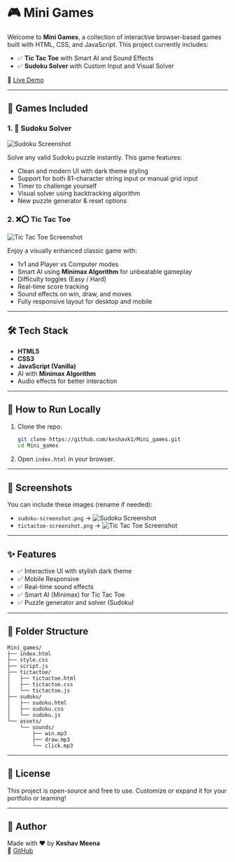
# 🎮 Mini Games

Welcome to **Mini Games**, a collection of interactive browser-based games built with HTML, CSS, and JavaScript. This project currently includes:

- ✅ **Tic Tac Toe** with Smart AI and Sound Effects  
- ✅ **Sudoku Solver** with Custom Input and Visual Solver

🔗 [Live Demo](https://keshavk1.github.io/Mini_games/)

---

## 📌 Games Included

### 1. 🧠 Sudoku Solver
![Sudoku Screenshot](./sudoku-screenshot.png)

Solve any valid Sudoku puzzle instantly. This game features:
- Clean and modern UI with dark theme styling
- Support for both 81-character string input or manual grid input
- Timer to challenge yourself
- Visual solver using backtracking algorithm
- New puzzle generator & reset options

### 2. ❌⭕ Tic Tac Toe
![Tic Tac Toe Screenshot](./tictactoe-screenshot.png)

Enjoy a visually enhanced classic game with:
- 1v1 and Player vs Computer modes
- Smart AI using **Minimax Algorithm** for unbeatable gameplay
- Difficulty toggles (Easy / Hard)
- Real-time score tracking
- Sound effects on win, draw, and moves
- Fully responsive layout for desktop and mobile

---

## 🛠️ Tech Stack

- **HTML5**
- **CSS3**
- **JavaScript (Vanilla)**
- AI with **Minimax Algorithm**
- Audio effects for better interaction

---

## 🚀 How to Run Locally

1. Clone the repo:
   ```bash
   git clone https://github.com/keshavk1/Mini_games.git
   cd Mini_games
   ```

2. Open `index.html` in your browser.

---

## 📸 Screenshots

You can include these images (rename if needed):
- `sudoku-screenshot.png` → ![Sudoku Screenshot](./sudoku-screenshot.png)
- `tictactoe-screenshot.png` → ![Tic Tac Toe Screenshot](./tictactoe-screenshot.png)

---

## ✨ Features

- ✅ Interactive UI with stylish dark theme
- ✅ Mobile Responsive
- ✅ Real-time sound effects
- ✅ Smart AI (Minimax) for Tic Tac Toe
- ✅ Puzzle generator and solver (Sudoku)

---

## 📁 Folder Structure

```
Mini_games/
├── index.html
├── style.css
├── script.js
├── tictactoe/
│   ├── tictactoe.html
│   ├── tictactoe.css
│   └── tictactoe.js
├── sudoku/
│   ├── sudoku.html
│   ├── sudoku.css
│   └── sudoku.js
└── assets/
    └── sounds/
        ├── win.mp3
        ├── draw.mp3
        └── click.mp3
```

---

## 📜 License

This project is open-source and free to use. Customize or expand it for your portfolio or learning!

---

## 🙌 Author

Made with ❤️ by **Keshav Meena**  
🔗 [GitHub](https://github.com/keshavk1)
